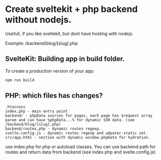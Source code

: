 # Create sveltekit + php backend without nodejs.

Usefull, if you like sveltekit, but dont have hosting with nodejs.

Example: /backend/blog/[slug].php


## SvelteKit: Building app in build folder.

To create a production version of your app:

```bash
npm run build
```

## PHP: which files has changes?

```
.htaccess
index.php - main entry point
backend/ - phpData sources for pages, each page has $request array param and can have %phpData...% for dynamic SSR data. (see /backend/blog/[slug].php)
backend/routes.php - dynamic routes regexp.
svelte.config.js - dynamic routes regexp and adpater-static set.
src/app.html - section with dynamic window.phpData for hydration.
```
use index.php for php or autoload classes.
You can use backend path for routes and return data from backend (see index.php and svelte.config.js)
